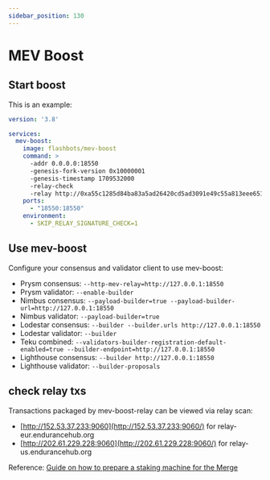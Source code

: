 ```yaml
---
sidebar_position: 130
---
```


# MEV Boost

## Start boost

This is an example:

```yaml title="docker-compose.yml"
version: '3.8'

services:
  mev-boost:
    image: flashbots/mev-boost
    command: >
      -addr 0.0.0.0:18550
      -genesis-fork-version 0x10000001
      -genesis-timestamp 1709532000
      -relay-check
      -relay http://0xa55c1285d84ba83a5ad26420cd5ad3091e49c55a813eee651cd467db38a8c8e63192f47955e9376f6b42f6d190571cb5@<relay-ip>:9062
    ports:
      - "18550:18550"
    environment:
      - SKIP_RELAY_SIGNATURE_CHECK=1
```

## Use mev-boost

Configure your consensus and validator client to use mev-boost:

- Prysm consensus: `--http-mev-relay=http://127.0.0.1:18550`
- Prysm validator: `--enable-builder`
- Nimbus consensus: `--payload-builder=true --payload-builder-url=http://127.0.0.1:18550`
- Nimbus validator: `--payload-builder=true`
- Lodestar consensus: `--builder --builder.urls http://127.0.0.1:18550`
- Lodestar validator: `--builder`
- Teku combined: `--validators-builder-registration-default-enabled=true --builder-endpoint=http://127.0.0.1:18550`
- Lighthouse consensus: `--builder http://127.0.0.1:18550` 
- Lighthouse validator: `--builder-proposals`

## check relay txs

Transactions packaged by mev-boost-relay can be viewed via relay scan:

- [http://152.53.37.233:9060](http://152.53.37.233:9060/)  for relay-eur.endurancehub.org
- [http://202.61.229.228:9060](http://202.61.229.228:9060/) for relay-us.endurancehub.org

Reference: [Guide on how to prepare a staking machine for the Merge](https://github.com/eth-educators/ethstaker-guides/blob/main/prepare-for-the-merge.md#configure-your-consensus-and-validator-client-to-use-mev-boost)
